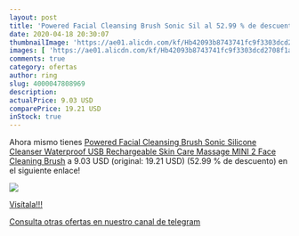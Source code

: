 ```yaml
---
layout: post
title: 'Powered Facial Cleansing Brush Sonic Sil al 52.99 % de descuento'
date: 2020-04-18 20:30:07
thumbnailImage: 'https://ae01.alicdn.com/kf/Hb42093b8743741fc9f3303dcd2708f1an/Powered-Facial-Cleansing-Brush-Sonic-Silicone-Cleanser-Waterproof-USB-Rechargeable-Skin-Care-Massage-MINI-2-Face.jpg_350x350._SL200_.jpg'
images: [ 'https://ae01.alicdn.com/kf/Hb42093b8743741fc9f3303dcd2708f1an/Powered-Facial-Cleansing-Brush-Sonic-Silicone-Cleanser-Waterproof-USB-Rechargeable-Skin-Care-Massage-MINI-2-Face.jpg_350x350._SL200_.jpg' ]
comments: true
category: ofertas
author: ring
slug: 4000047808969
description:
actualPrice: 9.03 USD
comparePrice: 19.21 USD
inStock: true
---
```


Ahora mismo tienes [Powered Facial Cleansing Brush Sonic Silicone Cleanser Waterproof USB Rechargeable Skin Care Massage MINI 2 Face Cleaning Brush](https://www.amazon.com/dp/4000047808969/?tag=redken08-20) a 9.03 USD (original: 19.21 USD) (52.99 %  de descuento) en el siguiente enlace!

[![](https://ae01.alicdn.com/kf/Hb42093b8743741fc9f3303dcd2708f1an/Powered-Facial-Cleansing-Brush-Sonic-Silicone-Cleanser-Waterproof-USB-Rechargeable-Skin-Care-Massage-MINI-2-Face.jpg_350x350._SL200_.jpg)](https://www.amazon.com/dp/4000047808969/?tag=redken08-20)

[Visítala!!!](https://www.amazon.com/dp/4000047808969/?tag=redken08-20)

[Consulta otras ofertas en nuestro canal de telegram](https://t.me/s/ofertas25)
